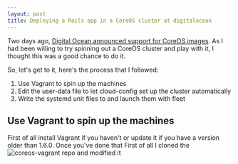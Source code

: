 ```yaml
---
layout: post
title: Deploying a Rails app in a CoreOS cluster at digitalocean
---
```


Two days ago, [Digital Ocean announced support for CoreOS images](https://www.digitalocean.com/company/blog/coreos-now-available-on-digitalocean/). As I had been willing to try spinning out a CoreOS cluster and play with it, I thought this was a good chance to do it.

So, let's get to it, here's the process that I followed:

1. Use Vagrant to spin up the machines
2. Edit the user-data file to let cloud-config set up the cluster
   automatically
3. Write the systemd unit files to and launch them with fleet

## Use Vagrant to spin up the machines

First of all install Vagrant if you haven't or update it if you have a
version older than 1.6.0. Once you've done that
First of all I cloned the ![coreos-vagrant
repo](https://github.com/coreos/coreos-vagrant) and modified it 
